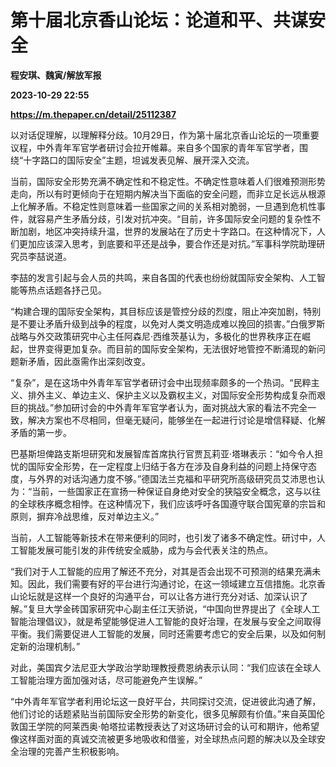 # 第十届北京香山论坛：论道和平、共谋安全
**程安琪、魏寅/解放军报**

**2023-10-29 22:55**

**https://m.thepaper.cn/detail/25112387**

以对话促理解，以理解释分歧。10月29日，作为第十届北京香山论坛的一项重要议程，中外青年军官学者研讨会拉开帷幕。来自多个国家的青年军官学者，围绕“十字路口的国际安全”主题，坦诚发表见解、展开深入交流。

当前，国际安全形势充满不确定性和不稳定性。不确定性意味着人们很难预测形势走向，所以有时更倾向于在短期内解决当下面临的安全问题，而非立足长远从根源上化解矛盾。不稳定性则意味着一些国家之间的关系相对脆弱，一旦遇到危机性事件，就容易产生矛盾分歧，引发对抗冲突。“目前，许多国际安全问题的复杂性不断加剧，地区冲突持续升温，世界的发展站在了历史十字路口。在这种情况下，人们更加应该深入思考，到底要和平还是战争，要合作还是对抗。”军事科学院助理研究员李喆说道。

李喆的发言引起与会人员的共鸣，来自各国的代表也纷纷就国际安全架构、人工智能等热点话题各抒己见。

“构建合理的国际安全架构，其目标应该是管控分歧的烈度，阻止冲突加剧，特别是不要让矛盾升级到战争的程度，以免对人类文明造成难以挽回的损害。”白俄罗斯战略与外交政策研究中心主任阿森尼·西维茨基认为，多极化的世界秩序正在崛起，世界变得更加复杂。而目前的国际安全架构，无法很好地管控不断涌现的新问题新矛盾，因此亟需作出深刻改变。

“复杂”，是在这场中外青年军官学者研讨会中出现频率颇多的一个热词。“民粹主义、排外主义、单边主义、保护主义以及霸权主义，对国际安全形势构成复杂而艰巨的挑战。”参加研讨会的中外青年军官学者认为，面对挑战大家的看法不完全一致，解决方案也不尽相同，但毫无疑问，能够坐在一起进行讨论是增信释疑、化解矛盾的第一步。

巴基斯坦俾路支斯坦研究和发展智库首席执行官贾瓦莉亚·塔琳表示：“如今令人担忧的国际安全形势，在一定程度上归结于各方在涉及自身利益的问题上持保守态度，与外界的对话沟通力度不够。”德国法兰克福和平研究所高级研究员艾沛思也认为：“当前，一些国家正在宣扬一种保证自身绝对安全的狭隘安全概念，这与以往的全球秩序概念相悖。在这种情况下，我们应该呼吁各国遵守联合国宪章的宗旨和原则，摒弃冷战思维，反对单边主义。”

当前，人工智能等新技术在带来便利的同时，也引发了诸多不确定性。研讨中，人工智能发展可能引发的非传统安全威胁，成为与会代表关注的热点。

“我们对于人工智能的应用了解还不充分，对其是否会出现不可预测的结果充满未知。因此，我们需要有好的平台进行沟通讨论，在这一领域建立互信措施。北京香山论坛就是这样一个良好的沟通平台，可以让各方进行充分对话、加深认识了解。”复旦大学金砖国家研究中心副主任江天骄说，“中国向世界提出了《全球人工智能治理倡议》，就是希望能够促进人工智能的良好治理，在发展与安全之间取得平衡。我们需要促进人工智能的发展，同时还需要考虑它的安全后果，以及如何制定新的治理机制。”

对此，美国宾夕法尼亚大学政治学助理教授费恩纳表示认同：“我们应该在全球人工智能治理方面加强对话，尽可能避免产生误解。”

“中外青年军官学者利用论坛这一良好平台，共同探讨交流，促进彼此沟通了解，他们讨论的话题紧贴当前国际安全形势的新变化，很多见解颇有价值。”来自英国伦敦国王学院的阿莱西奥·帕塔拉诺教授表达了对这场研讨会的认可和期许，他希望像这样面对面的真诚交流被更多地吸收和借鉴，对全球热点问题的解决以及全球安全治理的完善产生积极影响。